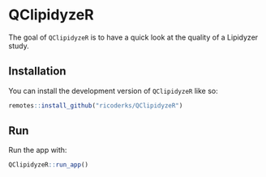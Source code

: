 
<!-- README.md is generated from README.Rmd. Please edit that file -->

# QClipidyzeR

<!-- badges: start -->
<!-- badges: end -->

The goal of `QClipidyzeR` is to have a quick look at the quality of a
Lipidyzer study.

## Installation

You can install the development version of `QClipidyzeR` like so:

``` r
remotes::install_github("ricoderks/QClipidyzeR")
```

## Run

Run the app with:

``` r
QClipidyzeR::run_app()
```
